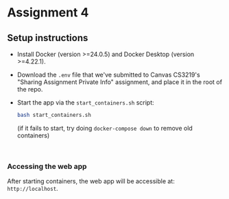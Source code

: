 # Assignment 4

## Setup instructions

- Install Docker (version >=24.0.5) and Docker Desktop (version >=4.22.1).

- Download the `.env` file that we've submitted to Canvas CS3219's "Sharing Assignment Private Info" assignment, and place it in the root of the repo.

- Start the app via the `start_containers.sh` script:
  ```bash
  bash start_containers.sh
  ```

  (if it fails to start, try doing `docker-compose down` to remove old containers)

<br>

### Accessing the web app
After starting containers, the web app will be accessible at: `http://localhost`.
